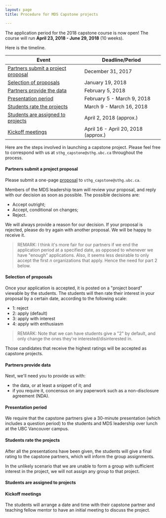 ```yaml
---
layout: page
title: Procedure for MDS Capstone projects

---
```


The application period for the 2018 capstone course is now open!
The course will run __April 23, 2018 - June 29, 2018__ (10 weeks).

Here is the timeline.

| Event | Deadline/Period |
| ----- | ---- |
| [Partners submit a project proposal](#submit-a-project-proposal) | December 31, 2017 |
| [Selection of proposals](#selection-of-proposals) | January 19, 2018  |
| [Partners provide the data](#partners-provide-data)  | February 5, 2018 |
| [Presentation period](#presentation-period)       | February 5 - March 9, 2018 |
| [Students rate the projects](#students-rate-the-projects)  | March 9 - March 16, 2018 |
| [Students are assigned to projects](#students-are-assigned-to-projects) | April 2, 2018 (approx.) |
| [Kickoff meetings](#kickoff-meetings)    | April 16 - April 20, 2018 (approx.) |

Here are the steps involved in launching a capstone project. Please feel free to correspond with us at `sthg_capstone@sthg.ubc.ca` throughout the process.

#### Partners submit a project proposal

Please submit a one-page [proposal](./proposal.md) to `sthg_capstone@sthg.ubc.ca`.

Members of the MDS leadership team will review your proposal, and reply with our decision as soon as possible. The possible decisions are:

- Accept outright;
- Accept, conditional on changes;
- Reject.

We will always provide a reason for our decision. If your proposal is rejected, please do try again with another proposal. We will be happy to receive it.

> REMARK: I think it's more fair for our partners if we end the application period at a specified date, as opposed to whenever we have "enough" applications. Also, it seems less desirable to only accept the first $n$ organizations that apply. Hence the need for part 2 below.

#### Selection of proposals

Once your application is accepted, it is posted on a "project board" viewable by the students. The students will then rate their interest in your proposal by a certain date, according to the following scale:

- 1: reject
- 2: apply (default)
- 3: apply with interest
- 4: apply with enthusiasm

> REMARK: Note that we can have students give a "2" by default, and only change the ones they're interested/disinterested in.

Those candidates that receive the highest ratings will be accepted as capstone projects.

#### Partners provide data

Next, we'll need you to provide us with:

- the data, or at least a snippet of it; and
- if you require it, concensus on any paperwork such as a non-disclosure agreement (NDA).


#### Presentation period

We require that the capstone partners give a 30-minute presentation (which includes a question period) to the students and MDS leadership over lunch at the UBC Vancouver campus. 


#### Students rate the projects

After all the presentations have been given, the students will give a final rating to the capstone partners, which will inform the group assignments.

In the unlikely scenario that we are unable to form a group with sufficient interest in the project, we will not assign any group to that project.

#### Students are assigned to projects

#### Kickoff meetings

The students will arrange a date and time with their capstone partner and teaching fellow mentor to have an initial meeting to discuss the project.

